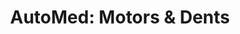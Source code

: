 ---
title: "AutoMed: Motors & Dents"
url: /panama-city/automed-motors-und-dents/
shop: reparación de automóviles
---
